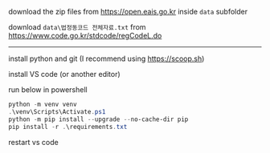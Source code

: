 download the zip files from https://open.eais.go.kr inside `data` subfolder

download `data\법정동코드 전체자료.txt` from https://www.code.go.kr/stdcode/regCodeL.do

---

install python and git (I recommend using https://scoop.sh)

install VS code (or another editor)

run below in powershell

```powershell
python -m venv venv
.\venv\Scripts\Activate.ps1
python -m pip install --upgrade --no-cache-dir pip
pip install -r .\requirements.txt
```

restart vs code
